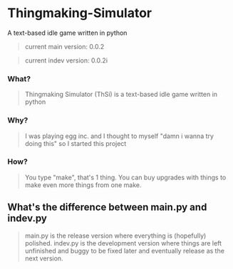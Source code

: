 # Thingmaking-Simulator
A text-based idle game written in python
> current main version: 0.0.2

> current indev version: 0.0.2i

### What?
> Thingmaking Simulator (ThSi) is a text-based idle game written in python

### Why?
> I was playing egg inc. and I thought to myself "damn i wanna try doing this" so I started this project

### How?
> You type "make", that's 1 thing. You can buy upgrades with things to make even more things from one make.

## What's the difference between main.py and indev.py
> main.py is the release version where everything is (hopefully) polished. indev.py is the development version where things are left unfinished and buggy to be fixed later and eventually release as the next version.
